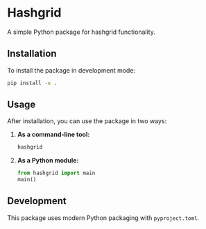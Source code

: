# Hashgrid

A simple Python package for hashgrid functionality.

## Installation

To install the package in development mode:

```bash
pip install -e .
```

## Usage

After installation, you can use the package in two ways:

1. **As a command-line tool:**

   ```bash
   hashgrid
   ```

2. **As a Python module:**
   ```python
   from hashgrid import main
   main()
   ```

## Development

This package uses modern Python packaging with `pyproject.toml`.
